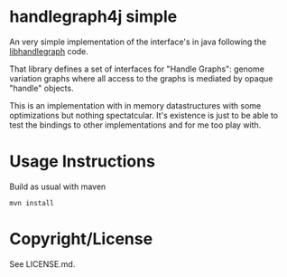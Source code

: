 # handlegraph4j simple

An very simple implementation of the interface's in java following the [libhandlegraph](https://github.com/vgteam/libhandlegraph) code.

That library defines a set of interfaces for "Handle Graphs": genome variation graphs where all access to the graphs is mediated by opaque "handle" objects.

This is an implementation with in memory datastructures with some optimizations but nothing spectatcular. It's existence is just to be able to test the bindings to other implementations and for me too play with. 

# Usage Instructions

Build as usual with maven

```
mvn install
```

# Copyright/License

See LICENSE.md.

